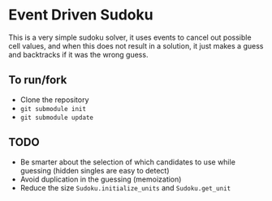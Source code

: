 Event Driven Sudoku
=============

This is a very simple sudoku solver, it uses events to cancel out possible cell
values, and when this does not result in a solution, it just makes a guess and
backtracks if it was the wrong guess.

To run/fork
-------
- Clone the repository
- `git submodule init`
- `git submodule update`

TODO
------
- Be smarter about the selection of which candidates to use while guessing
  (hidden singles are easy to detect)
- Avoid duplication in the guessing (memoization)
- Reduce the size `Sudoku.initialize_units` and `Sudoku.get_unit`

